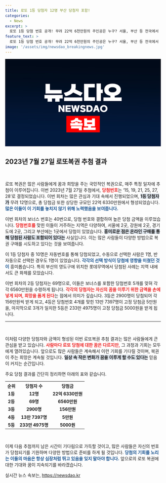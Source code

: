 ```yaml
---
title: 로또 1등 당첨자 12명 부산 당첨자 포함!
categories:
  - News
excerpt: >
  로또 1등 당첨 번호 공개! 무려 22억 6천만원의 주인공은 누구? 서울, 부산 등 전국에서 12명이 당첨된 가운데, 자동으로 선택된 번호가 10개! 여러분도 확인해보세요!
feature_text: >
  로또 1등 당첨 번호 공개! 무려 22억 6천만원의 주인공은 누구? 서울, 부산 등 전국에서 12명이 당첨된 가운데, 자동으로 선택된 번호가 10개! 여러분도 확인해보세요!
image: '/assets/img/newsdao_breakingnews.jpg'
---
```


<p><img src="/assets/img/newsdao_breakingnews.jpg" alt="ontimetimes 속보" /></p>

<h2 data-ke-size="size26">2023년 7월 27일 로또복권 추첨 결과</h2>

<p data-ke-size="size16">&nbsp;</p>

<p>로또 복권은 많은 사람들에게 꿈과 희망을 주는 국민적인 복권으로, 매주 특정 일자에 추첨이 이루어집니다. 이번 2023년 7월 27일 추첨에서, <b><span style="color: #ee2323;">당첨번호</span></b>는 ‘15, 19, 21, 25, 27, 28’로 결정되었습니다. 이번 회차는 많은 관심과 기대 속에서 진행되었으며, <b><span style="background-color: #21538527;">1등 당첨자가</span></b> 무려 12명으로, 총 당첨금 또한 상당한 규모인 22억 6330만원에서 형성되었습니다. <b><span style="color: #1a5490;">많은 이들이 이 기회를 놓치지 않기 위해 노력했음을 보여줍니다.</span></b></p>

<p>이번 회차의 보너스 번호는 40번으로, 당첨 번호와 결합하여 높은 당첨 금액을 이루었습니다. <b><span style="color: #ee2323;">당첨번호를</span></b> 맞힌 이들이 거주하는 지역은 다양하여, 서울에 2곳, 강원에 2곳, 경기도에 2곳, 그리고 부산에는 1곳에서 당첨이 있었습니다. <b><span style="background-color: #21538527;">흥미로운 점은 온라인 구매를 통해 당첨된 사람도 포함되어 있다는</span></b> 사실입니다. 이는 많은 사람들이 다양한 방법으로 복권 구매를 시도하고 있다는 것을 보여줍니다.</p>

<p>이 1등 당첨자 중 10명은 자동번호를 통해 당첨되었고, 수동으로 선택한 사람은 1명, 반자동으로 선택한 경우도 1명이 있었습니다. <b><span style="color: #1a5490;">각각의 선택 방식이 당첨에 영향을 미쳤던 것이</span></b> 흥미롭습니다. 특히 부산의 영도구에 위치한 롯데무역에서 당첨된 사례는 지역 내에서도 큰 화제를 모았습니다.</p>

<p>이번 회차의 2등 당첨자는 69명으로, 이들은 보너스를 포함한 당첨번호 5개를 맞혀 각각 6560만원을 수령하게 됩니다. <b><span style="color: #ee2323;">각각의 당첨자는 자신의 꿈을 이루기 위한 금액을 손에 넣게 되며, 희망을 품게 된다</span></b>는 점에서 의미가 깊습니다. 3등은 2900명이 당첨되어 각 156만원씩 받게 되고, 4등은 당첨번호 4개를 맞힌 13만 7397명이 고정 당첨금 5만원을, 마지막으로 3개가 일치한 5등은 233만 4975명이 고정 당첨금 5000원을 받게 됩니다.</p>

<hr>

<p data-ke-size="size16">&nbsp;</p>

<p>이처럼 다양한 당첨자와 금액이 형성된 이번 로또복권 추첨 결과는 많은 사람들에게 큰 관심을 받고 있습니다. <b><span style="color: #ee2323;">사람마다 로또 당첨에 대한 꿈은 다르지만,</span></b> 그 과정과 기회는 모두에게 열려있습니다. 앞으로도 많은 사람들은 계속해서 이런 기회를 기다릴 것이며, 복권이 주는 희망은 계속될 것입니다. <b><span style="background-color: #21538527;">일상 속 작은 변화가 꿈을 이루게 할 수도 있다는</span></b> 믿음이 커지는 순간입니다. </p>

<p>주요 당첨 결과를 간단히 정리하면 아래의 표와 같습니다.</p>

<table style="width: 100%; border-collapse: collapse;">
    <tr>
        <th style="text-align: center;">순위</th>
        <th style="text-align: center;">당첨자 수</th>
        <th style="text-align: center;">당첨금</th>
    </tr>
    <tr>
        <td style="text-align: center; height: 17px;"><b>1등</b></td>
        <td style="text-align: center; height: 17px;"><b>12명</b></td>
        <td style="text-align: center; height: 17px;"><b>22억 6330만원</b></td>
    </tr>
    <tr>
        <td style="text-align: center; height: 17px;"><b>2등</b></td>
        <td style="text-align: center; height: 17px;"><b>69명</b></td>
        <td style="text-align: center; height: 17px;"><b>6560만원</b></td>
    </tr>
    <tr>
        <td style="text-align: center; height: 17px;"><b>3등</b></td>
        <td style="text-align: center; height: 17px;"><b>2900명</b></td>
        <td style="text-align: center; height: 17px;"><b>156만원</b></td>
    </tr>
    <tr>
        <td style="text-align: center; height: 17px;"><b>4등</b></td>
        <td style="text-align: center; height: 17px;"><b>13만 7397명</b></td>
        <td style="text-align: center; height: 17px;"><b>5만원</b></td>
    </tr>
    <tr>
        <td style="text-align: center; height: 17px;"><b>5등</b></td>
        <td style="text-align: center; height: 17px;"><b>233만 4975명</b></td>
        <td style="text-align: center; height: 17px;"><b>5000원</b></td>
    </tr>
</table>

<p data-ke-size="size16">&nbsp;</p>

<p>이제 다음 추첨까지 남은 시간이 기다림으로 가득할 것이고, 많은 사람들은 자신의 번호가 당첨되기를 기원하며 다양한 방법으로 준비를 하게 될 것입니다. <b><span style="color: #1a5490;">당첨의 기회를 노리는 이들의 마음은 항상 심장처럼 뛰고 있음을 잊지 말아야 합니다.</span></b> 앞으로의 로또 복권에 대한 기대와 꿈이 지속되기를 바라겠습니다.</p>
실시간 뉴스 속보는, <a href="https://newsdao.kr" rel="dofollow">https://newsdao.kr</a>


